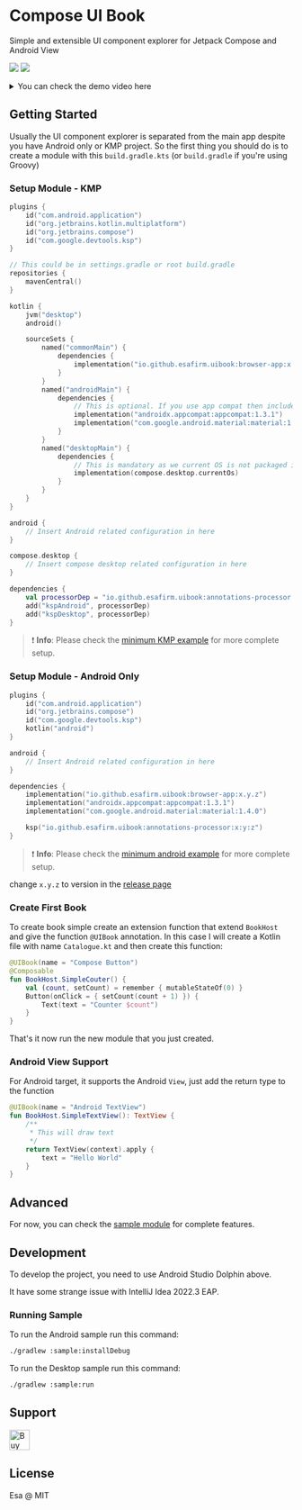 # Compose UI Book

Simple and extensible UI component explorer for Jetpack Compose and Android View

<p float="middle">
	<img src=".github/art/ss1.png"/>
    <img src=".github/art/ss2.png"/>
</p>

<details>
	<summary>You can check the demo video here</summary>
	<a href="https://www.youtube.com/watch?v=aB2cBjLuYHA">
		<img src="https://img.youtube.com/vi/aB2cBjLuYHA/0.jpg" />
	</a>
</details>

## Getting Started

Usually the UI component explorer is separated from the main app despite you have Android only or KMP project.
So the first thing you should do is to create a module with this `build.gradle.kts` (or `build.gradle` if you're using
Groovy)

### Setup Module - KMP

```kotlin
plugins {
    id("com.android.application")
    id("org.jetbrains.kotlin.multiplatform")
    id("org.jetbrains.compose")
    id("com.google.devtools.ksp")
}

// This could be in settings.gradle or root build.gradle
repositories {
    mavenCentral()
}

kotlin {
    jvm("desktop")
    android()

    sourceSets {
        named("commonMain") {
            dependencies {
                implementation("io.github.esafirm.uibook:browser-app:x.y.z")
            }
        }
        named("androidMain") {
            dependencies {
                // This is optional. If you use app compat then include this
                implementation("androidx.appcompat:appcompat:1.3.1")
                implementation("com.google.android.material:material:1.4.0")
            }
        }
        named("desktopMain") {
            dependencies {
                // This is mandatory as we current OS is not packaged in POM file
                implementation(compose.desktop.currentOs)
            }
        }
    }
}

android {
    // Insert Android related configuration in here
}

compose.desktop {
    // Insert compose desktop related configuration in here
}

dependencies {
    val processorDep = "io.github.esafirm.uibook:annotations-processor:x.y.z"
    add("kspAndroid", processorDep)
    add("kspDesktop", processorDep)
}
```

> :heavy_exclamation_mark: **Info**: Please check the [minimum KMP example](/examples/minimum-kmp) for more complete
> setup.

### Setup Module - Android Only

```kotlin
plugins {
    id("com.android.application")
    id("org.jetbrains.compose")
    id("com.google.devtools.ksp")
    kotlin("android")
}

android {
    // Insert Android related configuration in here
}

dependencies {
    implementation("io.github.esafirm.uibook:browser-app:x.y.z")
    implementation("androidx.appcompat:appcompat:1.3.1")
    implementation("com.google.android.material:material:1.4.0")

    ksp("io.github.esafirm.uibook:annotations-processor:x:y:z")
}

```

> :heavy_exclamation_mark: **Info**: Please check the [minimum android example](/examples/minimum-android) for more
> complete setup.

change `x.y.z` to version in the [release page](https://github.com/esafirm/android-ui-book/releases)

### Create First Book

To create book simple create an extension function that extend `BookHost` and give the function `@UIBook`
annotation.
In this case I will create a Kotlin file with name `Catalogue.kt` and then create this function:

```kotlin
@UIBook(name = "Compose Button")
@Composable
fun BookHost.SimpleCouter() {
    val (count, setCount) = remember { mutableStateOf(0) }
    Button(onClick = { setCount(count + 1) }) {
        Text(text = "Counter $count")
    }
}
```

That's it now run the new module that you just created.

### Android View Support

For Android target, it supports the Android `View`, just add the return type to the function

```kotlin
@UIBook(name = "Android TextView")
fun BookHost.SimpleTextView(): TextView {
    /**
     * This will draw text
     */
    return TextView(context).apply {
        text = "Hello World"
    }
}
```

## Advanced

For now, you can check the [sample module](/sample) for complete features.

## Development

To develop the project, you need to use Android Studio Dolphin above.

It have some strange issue with IntelliJ Idea 2022.3 EAP.

### Running Sample

To run the Android sample run this command:

```bash
./gradlew :sample:installDebug
```

To run the Desktop sample run this command:

```bash
./gradlew :sample:run
```

## Support

<a href='https://ko-fi.com/M4M41RRE0' target='_blank'><img height='36' style='border:0px;height:36px;' src='https://cdn.ko-fi.com/cdn/kofi4.png?v=2' border='0' alt='Buy Me a Coffee at ko-fi.com' /></a>

## License

Esa @ MIT
